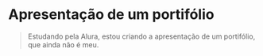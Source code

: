 # Apresentação de um portifólio

> Estudando pela Alura, estou criando a apresentação de um portifólio, que ainda não é meu.
